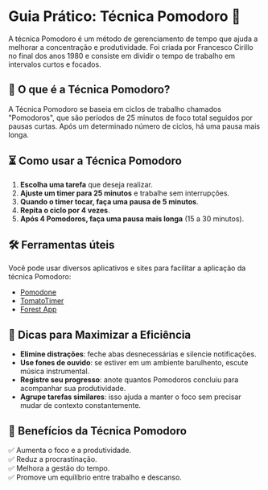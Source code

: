 # Guia Prático: Técnica Pomodoro 🍅

A técnica Pomodoro é um método de gerenciamento de tempo que ajuda a melhorar a concentração e produtividade. Foi criada por Francesco Cirillo no final dos anos 1980 e consiste em dividir o tempo de trabalho em intervalos curtos e focados.

## 🎯 O que é a Técnica Pomodoro?

A Técnica Pomodoro se baseia em ciclos de trabalho chamados "Pomodoros", que são períodos de 25 minutos de foco total seguidos por pausas curtas. Após um determinado número de ciclos, há uma pausa mais longa.

## ⏳ Como usar a Técnica Pomodoro

1. **Escolha uma tarefa** que deseja realizar.
2. **Ajuste um timer para 25 minutos** e trabalhe sem interrupções.
3. **Quando o timer tocar, faça uma pausa de 5 minutos**.
4. **Repita o ciclo por 4 vezes**.
5. **Após 4 Pomodoros, faça uma pausa mais longa** (15 a 30 minutos).

## 🛠 Ferramentas úteis

Você pode usar diversos aplicativos e sites para facilitar a aplicação da técnica Pomodoro:

- [Pomodone](https://pomodoneapp.com/)
- [TomatoTimer](https://tomato-timer.com/)
- [Forest App](https://www.forestapp.cc/)

## 📌 Dicas para Maximizar a Eficiência

- **Elimine distrações**: feche abas desnecessárias e silencie notificações.
- **Use fones de ouvido**: se estiver em um ambiente barulhento, escute música instrumental.
- **Registre seu progresso**: anote quantos Pomodoros concluiu para acompanhar sua produtividade.
- **Agrupe tarefas similares**: isso ajuda a manter o foco sem precisar mudar de contexto constantemente.

## 🚀 Benefícios da Técnica Pomodoro

✅ Aumenta o foco e a produtividade.  
✅ Reduz a procrastinação.  
✅ Melhora a gestão do tempo.  
✅ Promove um equilíbrio entre trabalho e descanso.

